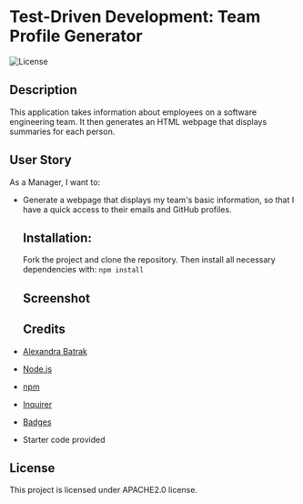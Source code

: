# Test-Driven Development: Team Profile Generator

 ![License](https://img.shields.io/badge/license-APACHE2.0-blue.svg)

## Description 

This application takes information about employees on a software engineering team. It then generates an HTML webpage that displays summaries for each person.

## User Story

As a Manager, I want to:
- Generate a webpage that displays my team's basic information, so that I have a quick access to their emails and GitHub profiles.

  ## Installation:

  Fork the project and clone the repository. Then install all necessary dependencies with:
  ```npm install```

  ## Screenshot

  ## Credits

- [Alexandra Batrak](https://github.com/alexandrabatrak/)
- [Node.js](https://nodejs.org/en/)
- [npm](https://www.npmjs.com/)
- [Inquirer](https://www.npmjs.com/package/inquirer)
- [Badges](shields.io)
- Starter code provided 

 ## License
  This project is licensed under APACHE2.0 license.

